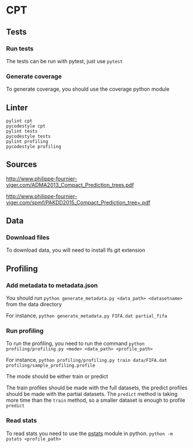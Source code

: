 # CPT

## Tests
### Run tests
The tests can be run with pytest, just use `pytest`

### Generate coverage
To generate coverage, you should use the coverage python module

## Linter
```
pylint cpt
pycodestyle cpt
pylint tests
pycodestyle tests
pylint profiling
pycodestyle profiling
```

## Sources
http://www.philippe-fournier-viger.com/ADMA2013_Compact_Prediction_trees.pdf
																																																																																																																																																																												
http://www.philippe-fournier-viger.com/spmf/PAKDD2015_Compact_Prediction_tree+.pdf

## Data
### Download files
To download data, you will need to install lfs git extension

## Profiling
### Add metadata to metadata.json
You should run `python generate_metadata.py <data_path> <datasetname>` from the data directory

For instance, `python generate_metadata.py FIFA.dat partial_fifa`

### Run profiling
To run the profiling, you need to run the command `python profiling/profiling.py <mode> <data_path> <profile_path>`

For instance, `python profiling/profiling.py train data/FIFA.dat profiling/sample_profiling.profile`

The mode should be either train or predict

The train profiles should be made with the full datasets, the predict profiles should be made with the partial datasets. The `predict` method is taking more time than the `train` method, so a smaller dataset is enough to profile `predict` 

### Read stats
To read stats you need to use the [pstats](https://docs.python.org/3/library/profile.html) module in python. `python -m pstats <profile_path>`
